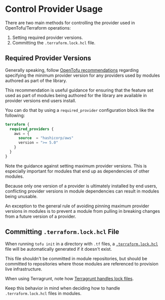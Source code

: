# Control Provider Usage

There are two main methods for controlling the provider used in OpenTofu/Terraform operations:

1. Setting required provider versions.
2. Committing the `.terraform.lock.hcl` file.

## Required Provider Versions

Generally speaking, follow [OpenTofu recommendations](https://opentofu.org/docs/language/providers/requirements/#best-practices-for-provider-versions) regarding specifying the minimum provider version for any providers used by modules authored as part of the library.

This recommendation is useful guidance for ensuring that the feature set used as part of modules being authored for the library are available in provider versions end users install.

You can do that by using a `required_provider` configuration block like the following:

```terraform
terraform {
  required_providers {
    aws = {
      source  = "hashicorp/aws"
      version = ">= 5.0"
    }
  }
}
```

Note the guidance against setting maximum provider versions. This is especially important for modules that end up as dependencies of other modules.

Because only one version of a provider is ultimately installed by end users, conflicting provider versions in module dependencies can result in modules being unusable.

An exception to the general rule of avoiding pinning maximum provider versions in modules is to prevent a module from pulling in breaking changes from a future version of a provider.

## Committing `.terraform.lock.hcl` File

When running `tofu init` in a directory with `.tf` files, a [`.terraform.lock.hcl`](https://opentofu.org/docs/language/files/dependency-lock) file will be automatically generated if it doesn't exist.

This file shouldn't be committed in module repositories, but should be committed to repositories where those modules are referenced to provision live infrastructure.

When using Terragrunt, note how [Terragrunt handles lock files](https://terragrunt.gruntwork.io/docs/features/lock-file-handling/).

Keep this behavior in mind when deciding how to handle `.terraform.lock.hcl` files in modules.

